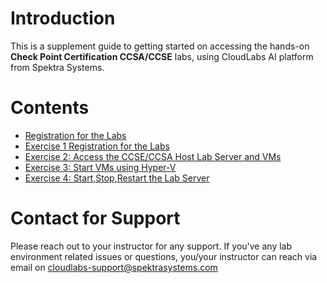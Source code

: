 # Introduction

This is a supplement guide to getting started on accessing the hands-on **Check Point Certification CCSA/CCSE** labs, using CloudLabs AI platform from Spektra Systems. 



# Contents 

* [Registration for the Labs](./Check-Point-Labs/blob/master/technical_deep_dive/Registration%20for%20the%20Labs.md)
* [Exercise 1 Registration for the Labs]()
* [Exercise 2: Access the CCSE/CCSA Host Lab Server and VMs](#Exercise2)
* [Exercise 3: Start VMs using Hyper-V](#Exercise3)
* [Exercise 4: Start,Stop,Restart the Lab Server](#Exercise4)



# Contact for Support
Please reach out to your instructor for any support. If you've any lab environment related issues or questions, you/your instructor can reach via email on cloudlabs-support@spektrasystems.com 
